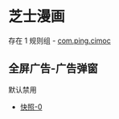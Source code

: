 # 芝士漫画

存在 1 规则组 - [com.ping.cimoc](/src/apps/com.ping.cimoc.ts)

## 全屏广告-广告弹窗

默认禁用

- [快照-0](https://i.gkd.li/i/13187751)
